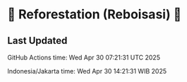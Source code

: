 
# 🌳 Reforestation (Reboisasi) 🌲

## Last Updated

GitHub Actions time: Wed Apr 30 07:21:31 UTC 2025

Indonesia/Jakarta time: Wed Apr 30 14:21:31 WIB 2025
